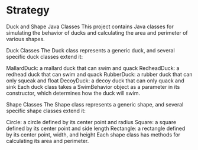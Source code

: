 # Strategy

Duck and Shape Java Classes
This project contains Java classes for simulating the behavior of ducks and calculating the area and perimeter of various shapes.

Duck Classes
The Duck class represents a generic duck, and several specific duck classes extend it:

MallardDuck: a mallard duck that can swim and quack
RedheadDuck: a redhead duck that can swim and quack
RubberDuck: a rubber duck that can only squeak and float
DecoyDuck: a decoy duck that can only quack and sink
Each duck class takes a SwimBehavior object as a parameter in its constructor, which determines how the duck will swim.

Shape Classes
The Shape class represents a generic shape, and several specific shape classes extend it:

Circle: a circle defined by its center point and radius
Square: a square defined by its center point and side length
Rectangle: a rectangle defined by its center point, width, and height
Each shape class has methods for calculating its area and perimeter.




